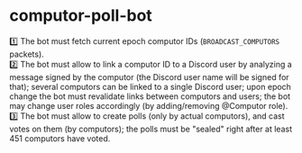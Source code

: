 # computor-poll-bot

1️⃣ The bot must fetch current epoch computor IDs (`BROADCAST_COMPUTORS` packets).  
2️⃣ The bot must allow to link a computor ID to a Discord user by analyzing a message signed by the computor (the Discord user name will be signed for that); several computors can be linked to a single Discord user; upon epoch change the bot must revalidate links between computors and users; the bot may change user roles accordingly (by adding/removing @Computor role).  
3️⃣ The bot must allow to create polls (only by actual computors), and cast votes on them (by computors); the polls must be "sealed" right after at least 451 computors have voted.
